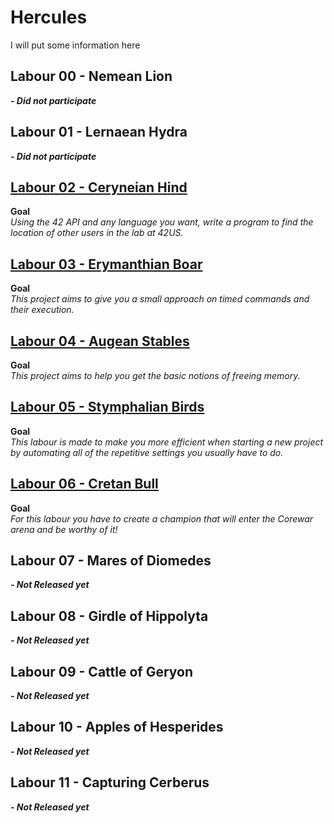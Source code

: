# Hercules
I will put some information here

## Labour 00 - Nemean Lion
**_- Did not participate_**

## Labour 01 - Lernaean Hydra
**_- Did not participate_**

## [Labour 02 - Ceryneian Hind](02-ceryneian-hind)
**Goal**  
*Using the 42 API and any language you want, write a program to find the location of other users in the lab at 42US.*

## [Labour 03 - Erymanthian Boar](03-erymanthian-boar)
**Goal**  
*This project aims to give you a small approach on timed commands and their execution.*

## [Labour 04 - Augean Stables](04-augean-stables)
**Goal**  
*This project aims to help you get the basic notions of freeing memory.*

## [Labour 05 - Stymphalian Birds](05-stymphalian-birds/)
**Goal**  
*This labour is made to make you more efficient when starting a new project by automating all of the repetitive settings you usually have to do.*

## [Labour 06 - Cretan Bull](06-cretan-bull/)
**Goal**  
*For this labour you have to create a champion that will enter the Corewar arena and be worthy of it!*

## Labour 07 - Mares of Diomedes 
**_- Not Released yet_**

## Labour 08 - Girdle of Hippolyta
**_- Not Released yet_**

## Labour 09 - Cattle of Geryon
**_- Not Released yet_**

## Labour 10 - Apples of Hesperides
**_- Not Released yet_**

## Labour 11 - Capturing Cerberus
**_- Not Released yet_**

